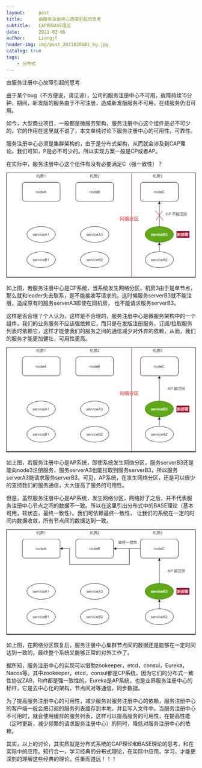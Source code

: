 ```yaml
---
layout:     post                  
title:      由服务注册中心故障引起的思考
subtitle:   CAP和BASE理论
date:       2021-02-06
author:     Liangjf
header-img: img/post_2021020601_bg.jpg
catalog: true                      
tags:                       
    - 分布式
---
```


由服务注册中心故障引起的思考

由于某个bug（不方便说，请见谅），公司的服务注册中心不可用，故障持续15分钟，期间，新发版的服务由于不可注册，造成新发版服务不可用，在线服务仍旧可用。

如今，大型商业项目，一般都是微服务架构，服务注册中心这个组件是必不可少的。它的作用在这里就不说了，本文单纯讨论下服务注册中心的可用性，可靠性。

服务注册中心必须是集群架构的，由于是分布式架构，从而就会涉及到CAP理论。我们可知，P是必不可少的。所以实现方案一般是CP或者AP。

在实际中，服务注册中心这个组件有没有必要满足C（强一致性）？

![](https://github.com/liangjfblue/liangjfblue.github.io/blob/master/img/post_discovery_1.jpg?raw=true)

如上图，若服务注册中心是CP系统，当系统发生网络分区，机房3由于是单节点，那么就和leader失去联系，是不能接收写请求的。这时候服务serverB3就不能注册，造成原有的服务serverA3即使在同机房，
也不能请求服务serverB3。

这样是否合理？个人认为，这样是不合理的，服务注册中心是微服务架构中的一个组件，我们的业务服务不应该强依赖它，而只是在发版注册服务，订阅/拉取服务列表时依赖它，这样才能使我们的服务之间的通信减少对外界的依赖，从而，我们的服务才能更加健壮，可用性更高。

![](https://github.com/liangjfblue/liangjfblue.github.io/blob/master/img/post_discovery_2.jpg?raw=true)

如上图，若服务注册中心是AP系统，即使系统发生网络分区，服务serverB3还是能向node3注册服务，服务serverA3也能拉取到服务serverB3，所以服务serverA3能请求服务serverB3。可见，AP系统，在发生网络分区，还是可以很少的支持我们的服务通信，大大提高了服务的可用性。

但是，虽然服务注册中心是AP系统，发生网络分区，网络好了之后，并不代表服务注册中心节点之间的数据不一致。所以在这里引出分布式中的BASE理论（基本可用，软状态，最终一致性）。我们可依赖最终一致性，
让我们的系统在一定的时间内数据收敛，所有节点间的数据达到一致。

![](https://github.com/liangjfblue/liangjfblue.github.io/blob/master/img/post_discovery_3.jpg?raw=true)

如上图，在网络分区恢复后，服务注册中心集群节点间的数据还是能够在一定时间达到一致的，最终整个系统又能够正常的对外工作了。

据所知，服务注册中心的实现可以借助zookeeper，etcd，consul，Eureka，Nacos等。其中zookeeper，etcd，consul都是CP系统，因为它们的分布式一致性协议ZAB，Raft都是强一致性的。Eureka是AP系统，也是业界服务注册中心的标杆，它是去中心化的架构，节点间对等通信，同步数据。

为了提高服务注册中心的可用性，减少服务对服务注册中心的依赖，服务注册中心的客户端一般会把订阅的服务列表缓存到本地，并且写入文件中。当服务注册中心不可用时，就会使用缓存的服务列表，这样可以提高服务的可用性，在提高性能（定时更新，减少频繁的请求服务注册中心）的同时，降低对服务注册中心的依赖。

其实，以上的讨论，其实质就是分布式系统的CAP理论和BASE理论的思考，和在实际中的应用。知行合一，学习经典的分布式理论，在实际中应用，学习，才能更深刻的理解这些经典的理论。任重而道远！！！


